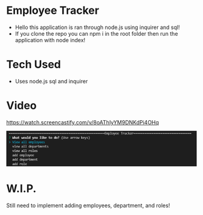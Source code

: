 # Employee Tracker

* Hello this application is ran through node.js using inquirer and sql!
* If you clone the repo you can npm i in the root folder then run the application with node index!



# Tech Used 
 
 * Uses node.js sql and inquirer

# Video 


https://watch.screencastify.com/v/8oAThIyYM9DNKdPi4OHq


![imageofterminal](./whereube.PNG)

# W.I.P.

Still need to implement adding employees, department, and roles!

